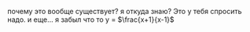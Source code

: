почему это вообще существует?
я откуда знаю? Это у тебя спросить надо.
и еще... я забыл что то
 y = $\frac{x+1}{x-1}$
 